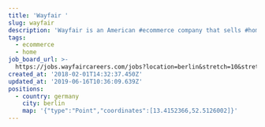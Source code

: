 ```yaml
---
title: 'Wayfair '
slug: wayfair
description: 'Wayfair is an American #ecommerce company that sells #home goods'
tags:
  - ecommerce
  - home
job_board_url: >-
  https://jobs.wayfaircareers.com/jobs?location=berlin&stretch=10&stretchUnit=MILES&page=1
created_at: '2018-02-01T14:32:37.450Z'
updated_at: '2019-06-16T10:36:09.639Z'
positions:
  - country: germany
    city: berlin
    map: '{"type":"Point","coordinates":[13.4152366,52.5126002]}'
---
```

